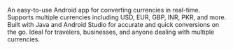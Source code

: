 An easy-to-use Android app for converting currencies in real-time. Supports multiple currencies including USD, EUR, GBP, INR, PKR, and more. Built with Java and Android Studio for accurate and quick conversions on the go. Ideal for travelers, businesses, and anyone dealing with multiple currencies.
